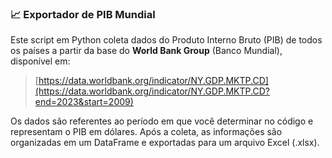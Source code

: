 ### 📈 Exportador de PIB Mundial

Este script em Python coleta dados do Produto Interno Bruto (PIB) de todos os países a partir da base do **World Bank Group** (Banco Mundial), disponível em:

> [https://data.worldbank.org/indicator/NY.GDP.MKTP.CD](https://data.worldbank.org/indicator/NY.GDP.MKTP.CD?end=2023&start=2009)

Os dados são referentes ao período em que você determinar no código e representam o PIB em dólares. Após a coleta, as informações são organizadas em um DataFrame e exportadas para um arquivo Excel (.xlsx).
